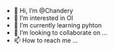 - 👋 Hi, I’m @Chandery
- 👀 I’m interested in OI
- 🌱 I’m currently learning pyhton
- 💞️ I’m looking to collaborate on ...
- 📫 How to reach me ...

<!---
Chandery/Chandery is a ✨ special ✨ repository because its `README.md` (this file) appears on your GitHub profile.
You can click the Preview link to take a look at your changes.
--->
